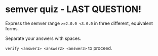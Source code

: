 # semver quiz - LAST QUESTION!

Express the semver range `>=2.0.0 <3.0.0` in three different, equivalent forms.

Separate your answers with spaces.

`verify <answer1> <answer2> <answer3>` to proceed.

